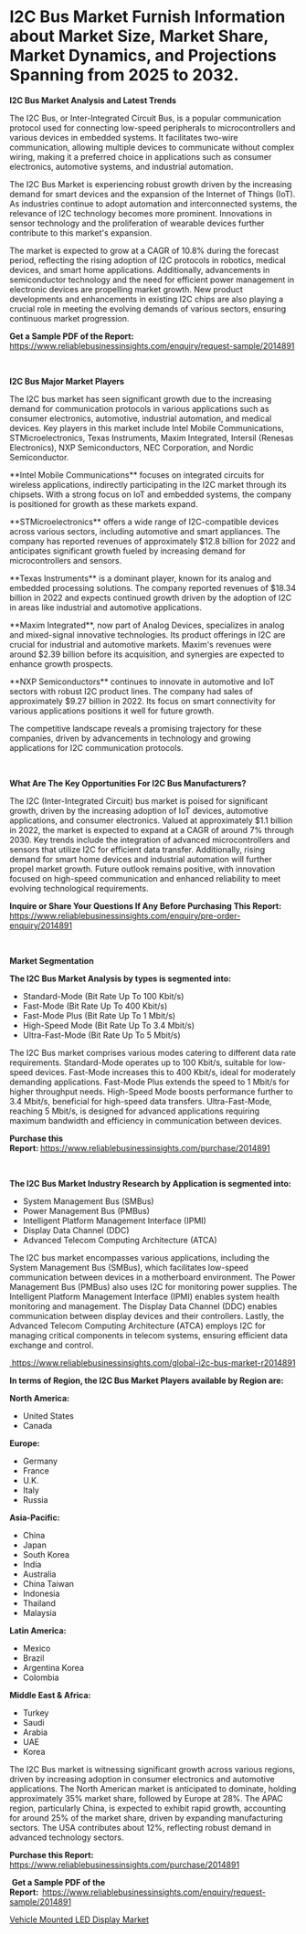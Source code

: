 <p><h1>I2C Bus Market Furnish Information about Market Size, Market Share, Market Dynamics, and Projections Spanning from 2025 to 2032.</h1></p><p><strong>I2C Bus Market Analysis and Latest Trends</strong></p>
<p><p>The I2C Bus, or Inter-Integrated Circuit Bus, is a popular communication protocol used for connecting low-speed peripherals to microcontrollers and various devices in embedded systems. It facilitates two-wire communication, allowing multiple devices to communicate without complex wiring, making it a preferred choice in applications such as consumer electronics, automotive systems, and industrial automation.</p><p>The I2C Bus Market is experiencing robust growth driven by the increasing demand for smart devices and the expansion of the Internet of Things (IoT). As industries continue to adopt automation and interconnected systems, the relevance of I2C technology becomes more prominent. Innovations in sensor technology and the proliferation of wearable devices further contribute to this market's expansion. </p><p>The market is expected to grow at a CAGR of 10.8% during the forecast period, reflecting the rising adoption of I2C protocols in robotics, medical devices, and smart home applications. Additionally, advancements in semiconductor technology and the need for efficient power management in electronic devices are propelling market growth. New product developments and enhancements in existing I2C chips are also playing a crucial role in meeting the evolving demands of various sectors, ensuring continuous market progression.</p></p>
<p><strong>Get a Sample PDF of the Report:&nbsp;</strong> <a href="https://www.reliablebusinessinsights.com/enquiry/request-sample/2014891?utm_campaign=2239&utm_medium=2&utm_source=Github&utm_content=ia&utm_term=29032025&utm_id=i2c-bus">https://www.reliablebusinessinsights.com/enquiry/request-sample/2014891</a></p>
<p>&nbsp;</p>
<p><strong>I2C Bus Major Market Players</strong></p>
<p><p>The I2C bus market has seen significant growth due to the increasing demand for communication protocols in various applications such as consumer electronics, automotive, industrial automation, and medical devices. Key players in this market include Intel Mobile Communications, STMicroelectronics, Texas Instruments, Maxim Integrated, Intersil (Renesas Electronics), NXP Semiconductors, NEC Corporation, and Nordic Semiconductor.</p><p>**Intel Mobile Communications** focuses on integrated circuits for wireless applications, indirectly participating in the I2C market through its chipsets. With a strong focus on IoT and embedded systems, the company is positioned for growth as these markets expand.</p><p>**STMicroelectronics** offers a wide range of I2C-compatible devices across various sectors, including automotive and smart appliances. The company has reported revenues of approximately $12.8 billion for 2022 and anticipates significant growth fueled by increasing demand for microcontrollers and sensors.</p><p>**Texas Instruments** is a dominant player, known for its analog and embedded processing solutions. The company reported revenues of $18.34 billion in 2022 and expects continued growth driven by the adoption of I2C in areas like industrial and automotive applications.</p><p>**Maxim Integrated**, now part of Analog Devices, specializes in analog and mixed-signal innovative technologies. Its product offerings in I2C are crucial for industrial and automotive markets. Maxim's revenues were around $2.39 billion before its acquisition, and synergies are expected to enhance growth prospects.</p><p>**NXP Semiconductors** continues to innovate in automotive and IoT sectors with robust I2C product lines. The company had sales of approximately $9.27 billion in 2022. Its focus on smart connectivity for various applications positions it well for future growth.</p><p>The competitive landscape reveals a promising trajectory for these companies, driven by advancements in technology and growing applications for I2C communication protocols.</p></p>
<p>&nbsp;</p>
<p><strong>What Are The Key Opportunities For I2C Bus Manufacturers?</strong></p>
<p><p>The I2C (Inter-Integrated Circuit) bus market is poised for significant growth, driven by the increasing adoption of IoT devices, automotive applications, and consumer electronics. Valued at approximately $1.1 billion in 2022, the market is expected to expand at a CAGR of around 7% through 2030. Key trends include the integration of advanced microcontrollers and sensors that utilize I2C for efficient data transfer. Additionally, rising demand for smart home devices and industrial automation will further propel market growth. Future outlook remains positive, with innovation focused on high-speed communication and enhanced reliability to meet evolving technological requirements.</p></p>
<p><strong>Inquire or Share Your Questions If Any Before Purchasing This Report:</strong> <a href="https://www.reliablebusinessinsights.com/enquiry/pre-order-enquiry/2014891?utm_campaign=2239&utm_medium=2&utm_source=Github&utm_content=ia&utm_term=29032025&utm_id=i2c-bus">https://www.reliablebusinessinsights.com/enquiry/pre-order-enquiry/2014891</a></p>
<p>&nbsp;</p>
<p><strong>Market Segmentation</strong></p>
<p><strong>The I2C Bus Market Analysis by types is segmented into:</strong></p>
<p><ul><li>Standard-Mode (Bit Rate Up To 100 Kbit/s)</li><li>Fast-Mode (Bit Rate Up To 400 Kbit/s)</li><li>Fast-Mode Plus (Bit Rate Up To 1 Mbit/s)</li><li>High-Speed Mode (Bit Rate Up To 3.4 Mbit/s)</li><li>Ultra-Fast-Mode (Bit Rate Up To 5 Mbit/s)</li></ul></p>
<p><p>The I2C Bus market comprises various modes catering to different data rate requirements. Standard-Mode operates up to 100 Kbit/s, suitable for low-speed devices. Fast-Mode increases this to 400 Kbit/s, ideal for moderately demanding applications. Fast-Mode Plus extends the speed to 1 Mbit/s for higher throughput needs. High-Speed Mode boosts performance further to 3.4 Mbit/s, beneficial for high-speed data transfers. Ultra-Fast-Mode, reaching 5 Mbit/s, is designed for advanced applications requiring maximum bandwidth and efficiency in communication between devices.</p></p>
<p><strong>Purchase this Report:&nbsp;</strong><a href="https://www.reliablebusinessinsights.com/purchase/2014891?utm_campaign=2239&utm_medium=2&utm_source=Github&utm_content=ia&utm_term=29032025&utm_id=i2c-bus">https://www.reliablebusinessinsights.com/purchase/2014891</a></p>
<p>&nbsp;</p>
<p><strong>The I2C Bus Market Industry Research by Application is segmented into:</strong></p>
<p><ul><li>System Management Bus (SMBus)</li><li>Power Management Bus (PMBus)</li><li>Intelligent Platform Management Interface (IPMI)</li><li>Display Data Channel (DDC)</li><li>Advanced Telecom Computing Architecture (ATCA)</li></ul></p>
<p><p>The I2C bus market encompasses various applications, including the System Management Bus (SMBus), which facilitates low-speed communication between devices in a motherboard environment. The Power Management Bus (PMBus) also uses I2C for monitoring power supplies. The Intelligent Platform Management Interface (IPMI) enables system health monitoring and management. The Display Data Channel (DDC) enables communication between display devices and their controllers. Lastly, the Advanced Telecom Computing Architecture (ATCA) employs I2C for managing critical components in telecom systems, ensuring efficient data exchange and control.</p></p>
<p><a href="https://www.reliablebusinessinsights.com/global-i2c-bus-market-r2014891?utm_campaign=2239&utm_medium=2&utm_source=Github&utm_content=ia&utm_term=29032025&utm_id=i2c-bus">&nbsp;https://www.reliablebusinessinsights.com/global-i2c-bus-market-r2014891</a></p>
<p><strong>In terms of Region, the I2C Bus Market Players available by Region are:</strong></p>
<p>
    <p> <strong> North America: </strong>
        <ul>
            <li>United States</li>
            <li>Canada</li>
        </ul>
        </p> 
    <p> <strong> Europe: </strong>
        <ul>
            <li>Germany</li>
            <li>France</li>
            <li>U.K.</li>
            <li>Italy</li>
            <li>Russia</li>
        </ul>
        </p> 
    <p> <strong> Asia-Pacific: </strong>
        <ul>
            <li>China</li>
            <li>Japan</li>
            <li>South Korea</li>
            <li>India</li>
            <li>Australia</li>
            <li>China Taiwan</li>
            <li>Indonesia</li>
            <li>Thailand</li>
            <li>Malaysia</li>
        </ul>
        </p> 
    <p> <strong> Latin America: </strong>
        <ul>
            <li>Mexico</li>
            <li>Brazil</li>
            <li>Argentina Korea</li>
            <li>Colombia</li>
        </ul>
        </p> 
    <p> <strong> Middle East & Africa: </strong>
        <ul>
            <li>Turkey</li>
            <li>Saudi</li>
            <li>Arabia</li>
            <li>UAE</li>
            <li>Korea</li>
        </ul>
    </p>
    </p>
<p><p>The I2C Bus market is witnessing significant growth across various regions, driven by increasing adoption in consumer electronics and automotive applications. The North American market is anticipated to dominate, holding approximately 35% market share, followed by Europe at 28%. The APAC region, particularly China, is expected to exhibit rapid growth, accounting for around 25% of the market share, driven by expanding manufacturing sectors. The USA contributes about 12%, reflecting robust demand in advanced technology sectors.</p></p>
<p><strong>Purchase this Report: </strong><a href="https://www.reliablebusinessinsights.com/purchase/2014891?utm_campaign=2239&utm_medium=2&utm_source=Github&utm_content=ia&utm_term=29032025&utm_id=i2c-bus">https://www.reliablebusinessinsights.com/purchase/2014891</a></p>
<p>&nbsp;<strong>Get a Sample PDF of the Report:&nbsp;&nbsp;</strong><a href="https://www.reliablebusinessinsights.com/enquiry/request-sample/2014891?utm_campaign=2239&utm_medium=2&utm_source=Github&utm_content=ia&utm_term=29032025&utm_id=i2c-bus">https://www.reliablebusinessinsights.com/enquiry/request-sample/2014891</a></p>
<p><strong></strong></p>
<p><p><a href="https://github.com/JubayerMia832/Market-Research-Report-List-2/blob/main/vehicle-mounted-led-display-market.md?utm_campaign=2239&utm_medium=2&utm_source=Github&utm_content=ia&utm_term=29032025&utm_id=i2c-bus">Vehicle Mounted LED Display Market</a></p></p>